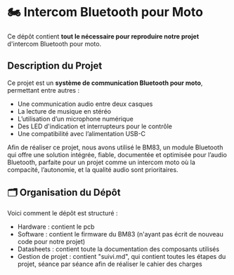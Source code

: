 # 🏍️ Intercom Bluetooth pour Moto

Ce dépôt contient **tout le nécessaire pour reproduire notre projet** d'intercom Bluetooth pour moto. 

## Description du Projet

Ce projet est un **système de communication Bluetooth pour moto**, permettant entre autres :
- Une communication audio entre deux casques
- La lecture de musique en stéréo
- L’utilisation d’un microphone numérique
- Des LED d'indication et interrupteurs pour le contrôle
- Une compatibilité avec l’alimentation USB-C

Afin de réaliser ce projet, nous avons utilisé le BM83, un module Bluetooth qui offre une solution intégrée, fiable, documentée et optimisée pour l’audio Bluetooth, parfaite pour un projet comme un intercom moto où la compacité, l’autonomie, et la qualité audio sont prioritaires.


## 🗂️ Organisation du Dépôt

Voici comment le dépôt est structuré :
 - Hardware : contient le pcb
 - Software : contient le firmware du BM83 (n'ayant pas écrit de nouveau code pour notre projet)
 - Datasheets : contient toute la documentation des composants utilisés
 - Gestion de projet : contient "suivi.md", qui contient toutes les étapes du projet, séance par séance afin de réaliser le cahier des charges


 



